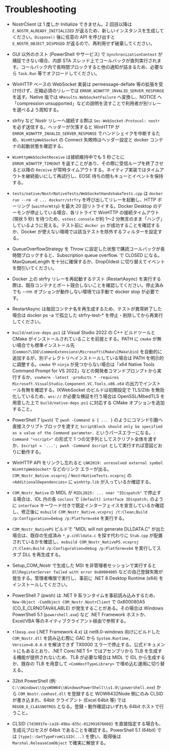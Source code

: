 # Troubleshooting

- NostrClient は 1 度しか Initialize できません。2 回目以降は `E_NOSTR_ALREADY_INITIALIZED` が返るため、新しいインスタンスを生成してください。`Dispose()` 後に任意の API を呼び出すと `E_NOSTR_OBJECT_DISPOSED` が返るので、再利用せず破棄してください。
- GUI 以外のホスト (PowerShell やサービス) で `SynchronizationContext` が捕捉できない場合、内部 STA スレッド上でコールバックが直列実行されます。コールバック内で長時間ブロックすると他の通知が詰まるため、必要なら `Task.Run` 等でオフロードしてください。
- WinHTTP ベースの WebSocket 実装は permessage-deflate 等の拡張を受け付けず、圧縮必須のリレーでは `ERROR_WINHTTP_INVALID_SERVER_RESPONSE` を返す。Native 版では `HResults.WebSocketFailure` へ変換し、NOTICE へ「compression unsupported」などの説明を流すことで利用者が別リレーを選べるよう周知する。
- strfry など Nostr リレーへ接続する際は `Sec-WebSocket-Protocol: nostr` を必ず送信する。ヘッダーが欠落すると WinHTTP が `ERROR_WINHTTP_INVALID_SERVER_RESPONSE` でハンドシェイクを中断するため、`WinHttpWebSocket` の Connect 失敗時はヘッダー設定と docker コンテナの起動状態を確認する。
- `WinHttpWebSocketReceive` は接続維持中でも 5 秒ごとに `ERROR_WINHTTP_TIMEOUT` を返すことがあり、その際に受信ループを終了させると以降の `Receive` が常時タイムアウトする。ネイティブ実装ではタイムアウトを継続扱いにして再試行し、EOSE 待ちの間もキューとイベントを保持する。
- `tests/native/NostrNativeTests/WebSocketHandshakeTests.cpp` は `docker run --rm -d ... dockurr/strfry` を呼び出してリレーを起動し、HTTP ポーリング (`waitForHttp`) を最大 20 回リトライする。Docker Desktop のデーモンが停止している場合、各リトライで WinHTTP の接続タイムアウト (現状 5 秒) を待つため、`vstest.console` が約 1～2 分無言のまま「ハング」しているように見える。テスト前に `docker ps` が成功することを確認するか、Docker が使えない環境では該当テストを除外するフィルターを設定する。
- QueueOverflowStrategy を Throw に設定した状態で購読コールバックが長時間ブロックすると、Subscription queue overflow. で CLOSED になる。MaxQueueLength を十分に確保するか、DropOldest に切り替えてイベントを間引いてください。
- Docker 上の strfry リレーを再起動するテスト (RestartAsync) を実行する際は、既存コンテナとポート競合しないことを確認してください。停止済みでも --rm オプションが動作しない環境では手動で docker stop が必要です。
- RestartAsync は毎回コンテナ名を再生成するため、テストが異常終了した場合は docker ps -a で孤立した strfry-test-* を停止・削除してから再実行してください。
- `build/native-deps.ps1` は Visual Studio 2022 の C++ ビルドツールと CMake がインストールされていることを前提とする。PATH に `cmake` が無い場合でも標準インストール先 (`Common7\IDE\CommonExtensions\Microsoft\CMake\CMake\bin`) を自動的に追加するが、別ディレクトリへインストールしている場合は PATH を明示的に調整する。`cmake` や `ninja` が見つからない場合は「x64 Native Tools Command Prompt for VS 2022」などの開発者コマンドプロンプトから実行するか、`vswhere -latest -products * -requires Microsoft.VisualStudio.Component.VC.Tools.x86.x64` の出力でインストール有無を確認する。IXWebSocket のビルドは初期設定で TLS/Zlib を無効化しているため、`wss://` が必要な検証を行う場合は OpenSSL/MbedTLS を用意した上で `build/native-deps.ps1` に対応する CMake オプションを追加すること。
- PowerShell 7 (`pwsh`) で `pwsh -Command & { ... }` のようにコマンド引数へ直接スクリプトブロックを渡すと `ScriptBlock should only be specified as a value of the Command parameter.` というパースエラーになる。`-Command "<script>"` の形式で 1 つの文字列としてスクリプト全体を渡すか、`$script = '...'; pwsh -Command $script` として実行すれば意図どおりに動作する。
- WinHTTP API をリンクし忘れると `LNK2019: unresolved external symbol WinHttpWebSocket*` などのリンク エラーが出る。`COM_Nostr_Native.vcxproj` / `NostrNativeTests.vcxproj` の `<AdditionalDependencies>` に `winhttp.lib` が入っているか確認する。
- `COM_Nostr_Native` の MIDL が `MIDL2025: ... near "IDispatch"` で停止する場合は、IDL 内の各 `coclass` で `[default] interface IDispatch;` のように `interface` キーワード付きで既定インターフェイスを宣言しているか確認し、修正後に `msbuild COM_Nostr_Native.vcxproj /t:Clean;Build /p:Configuration=Debug /p:Platform=x64` を実行する。
- `COM_Nostr_NativePS` ビルドで "MIDL will not generate DLLDATA.C" が出た場合は、既存の生成済み `*_p.c`/`dlldata.c` を探す代わりに `Stub.cpp` が配置されているかを確認し、`msbuild COM_Nostr_NativePS.vcxproj /t:Clean;Build /p:Configuration=Debug /p:Platform=x64` を実行してスタブ DLL を再生成する。

- Setup_COM_Nostr で生成した MSI を非管理者セッションで実行すると `DllRegisterServer failed with error 0x80004005` などの自己登録失敗が発生する。管理者権限で実行し、事前に .NET 8 Desktop Runtime (x64) をインストールしてください。

- PowerShell 7 (pwsh) は .NET 9 系ランタイムを事前読み込みするため、`New-Object -ComObject COM_Nostr.NostrClient` で 0x800080A5 (CO_E_CLRNOTAVAILABLE) が発生することがある。その場合は Windows PowerShell 5.1 (`powershell.exe`) など .NET Framework ホストか、Excel/VBA 等のネイティブクライアント経由で参照する。
- `tlbexp.exe` (.NET Framework 4.x) は net8.0-windows 向けにビルドした `COM_Nostr.dll` を読み込む際に GAC から `System.Runtime, Version=8.0.0.0` を解決できず TX0000 エラーで停止する。公式ドキュメントにもあるとおり、.NET Core/.NET 5+ ではアセンブリから TLB を生成する機能が提供されないため、TLB が必要な場合は MIDL で IDL から生成するか、既存の TLB を用意して `<ComHostTypeLibrary>` で埋め込む運用に切り替える。

- 32bit PowerShell (例: `C:\\Windows\\SysWOW64\\WindowsPowerShell\\v1.0\\powershell.exe`) から `COM_Nostr.comhost.dll` を登録すると WOW6432Node 側にのみ CLSID が書き込まれ、64bit クライアント (Excel 64bit 等) では `REGDB_E_CLASSNOTREG` となる。登録・動作確認はいずれも 64bit ホストで行うこと。

- CLSID `{7d3091fe-ca18-49ba-835c-012991076660}` を直接指定する場合も、生成元プロセスが 64bit であることを確認する。PowerShell 5.1 (64bit) では `[type]::GetTypeFromCLSID(...)` を使い、取得後は `Marshal.ReleaseComObject` で確実に解放する。


